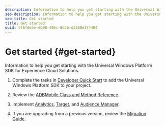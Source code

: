 ```yaml
---
description: Information to help you get starting with the Universal Windows Platform SDK for Experience Cloud Solutions
seo-description: Information to help you get starting with the Universal Windows Platform SDK for Experience Cloud Solutions
seo-title: Get started
title: Get started
uuid: 5fbfde5e-eb08-496c-8d3b-d2350e374404
---
```


# Get started {#get-started}

Information to help you get starting with the Universal Windows Platform SDK for Experience Cloud Solutions.

1. Complete the tasks in [Developer Quick Start](/help/universal-windows/c-getting-started/dev-qs.md) to add the Universal Windows Platform SDK to your project.

1. Review the [ADBMobile Class and Method Reference](/help/universal-windows/c-configuration/methods.md).

1. Implement [Analytics](/help/universal-windows/analytics/analytics.md), [Target](/help/universal-windows/target/target-methods.md), and [Audience Manager](/help/universal-windows/audiencemgmt/audience-manager-methods.md).

1. If you are upgrading from a previous version, review the [Migration Guide](/help/universal-windows/migration-v3.md). 
